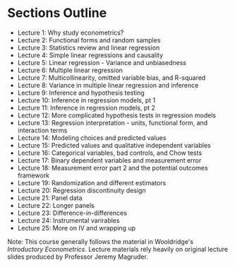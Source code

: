 # Sections Outline

- Lecture 1: Why study econometrics?
- Lecture 2: Functional forms and random samples
- Lecture 3: Statistics review and linear regression
- Lecture 4: Simple linear regressions and causality
- Lecture 5: Linear regression - Variance and unbiasedness
- Lecture 6: Multiple linear regression
- Lecture 7: Multicollinearity, omitted variable bias, and R-squared
- Lecture 8: Variance in multiple linear regression and inference
- Lecture 9: Inference and hypothesis testing
- Lecture 10: Inference in regression models, pt 1
- Lecture 11: Inference in regression models, pt 2
- Lecture 12: More complicated hypothesis tests in regression models
- Lecture 13: Regression interpretation - units, functional form, and interaction terms
- Lecture 14: Modeling choices and predicted values
- Lecture 15: Predicted values and qualitative independent variables
- Lecture 16: Categorical variables, bad controls, and Chow tests
- Lecture 17: Binary dependent variables and measurement error
- Lecture 18: Measurement error part 2 and the potential outcomes framework
- Lecture 19: Randomization and different estimators
- Lecture 20: Regression discontinuity design
- Lecture 21: Panel data
- Lecture 22: Longer panels
- Lecture 23: Difference-in-differences
- Lecture 24: Instrumental varirables
- Lecture 25: More on IV and wrapping up

Note: This course generally follows the material in Wooldridge's *Introductory Econometrics*. Lecture materials rely heavily on original lecture slides produced by Professor Jeremy Magruder.
